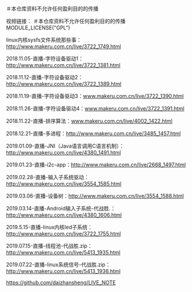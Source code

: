 ＃本仓库资料不允许任何盈利目的的传播


视频链接：
＃本仓库资料不允许任何盈利目的的传播
MODULE_LICENSE("GPL")

linux内核sysfs文件系统那些事：http://www.makeru.com.cn/live/3722_1749.html

2018.11.05-直播-字符设备驱动1：http://www.makeru.com.cn/live/3722_1381.html

2018.11.12-直播-字符设备驱动2：http://www.makeru.com.cn/live/3722_1389.html

2018.11.19-直播-字符设备驱动3：www.makeru.com.cn/live/3722_1390.html

2018.11.26-直播-字符设备驱动4：www.makeru.com.cn/live/3722_1391.html

2018.11.22-直播-排序算法：www.makeru.com.cn/live/4002_1422.html

2018.12.21-直播-多进程：http://www.makeru.com.cn/live/3485_1457.html

2019.01.09-直播-JNI（Java语言调用C语言机制）：http://www.makeru.com.cn/live/4380_1491.html

2019.01.23-直播-i2c-app：http://www.makeru.com.cn/live/2668_1497.html

2019.02.28-直播-输入子系统驱动：http://www.makeru.com.cn/live/3554_1585.html

2019.03.06-直播-设备树：http://www.makeru.com.cn/live/3554_1588.html

2019.03.14-直播-Android输入子系统-代战胜.：http://www.makeru.com.cn/live/4380_1606.html

2019.5.15-直播-linux内核led子系统：http://www.makeru.com.cn/live/3722_1755.html

2019.07.15-直播-线程池-代战胜.zip：http://www.makeru.com.cn/live/5413_1935.html

2019.07.22-直播-linux系统信号-代战胜.zip：http://www.makeru.com.cn/live/5413_1936.html


https://github.com/daizhansheng/LIVE_NOTE
